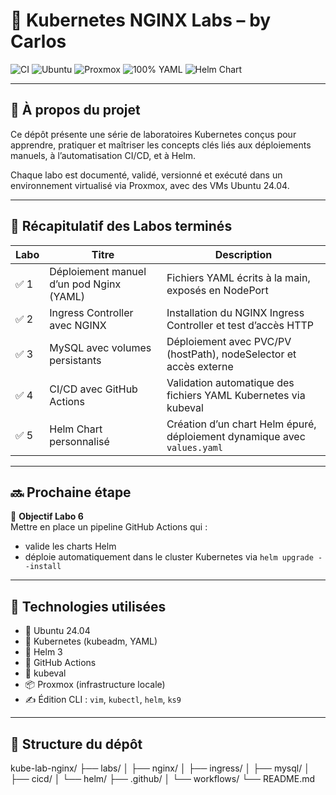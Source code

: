 # 🔧 Kubernetes NGINX Labs – by Carlos
![CI](https://github.com/carlosdev-ops/kube-lab-nginx/actions/workflows/kube-lint.yml/badge.svg?branch=main)
![Ubuntu](https://img.shields.io/badge/Ubuntu-24.04-E95420?style=for-the-badge&logo=ubuntu&logoColor=white)
![Proxmox](https://img.shields.io/badge/Proxmox-VE-orange?style=for-the-badge&logo=proxmox&logoColor=white)
![100% YAML](https://img.shields.io/badge/100%25-YAML-informational?style=for-the-badge&logo=yaml&logoColor=white)
![Helm Chart](https://img.shields.io/badge/Helm-✅-0f1689?style=for-the-badge&logo=helm&logoColor=white)


---

## 📘 À propos du projet

Ce dépôt présente une série de laboratoires Kubernetes conçus pour apprendre, pratiquer et maîtriser les concepts clés liés aux déploiements manuels, à l’automatisation CI/CD, et à Helm.

Chaque labo est documenté, validé, versionné et exécuté dans un environnement virtualisé via Proxmox, avec des VMs Ubuntu 24.04.

---

## 🚀 Récapitulatif des Labos terminés

| Labo | Titre                                | Description                                                                 |
|------|--------------------------------------|-----------------------------------------------------------------------------|
| ✅ 1 | Déploiement manuel d’un pod Nginx (YAML) | Fichiers YAML écrits à la main, exposés en NodePort                        |
| ✅ 2 | Ingress Controller avec NGINX        | Installation du NGINX Ingress Controller et test d’accès HTTP              |
| ✅ 3 | MySQL avec volumes persistants       | Déploiement avec PVC/PV (hostPath), nodeSelector et accès externe          |
| ✅ 4 | CI/CD avec GitHub Actions            | Validation automatique des fichiers YAML Kubernetes via kubeval            |
| ✅ 5 | Helm Chart personnalisé              | Création d’un chart Helm épuré, déploiement dynamique avec `values.yaml`   |

---

## 🔜 Prochaine étape

🎯 **Objectif Labo 6**  
Mettre en place un pipeline GitHub Actions qui :
- valide les charts Helm
- déploie automatiquement dans le cluster Kubernetes via `helm upgrade --install`

---

## 🧠 Technologies utilisées

- 🐧 Ubuntu 24.04
- 🧱 Kubernetes (kubeadm, YAML)
- 🔁 Helm 3
- 🚀 GitHub Actions
- 🧪 kubeval
- 📦 Proxmox (infrastructure locale)
- ✍️ Édition CLI : `vim`, `kubectl`, `helm`, `ks9`

---

## 📂 Structure du dépôt

kube-lab-nginx/ ├── labs/ │ ├── nginx/ │ ├── ingress/ │ ├── mysql/ │ ├── cicd/ │ └── helm/ ├── .github/ │ └── workflows/ └── README.md
